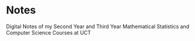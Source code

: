 # Notes
Digital Notes of my Second Year and Third Year Mathematical Statistics and Computer Science Courses at UCT
